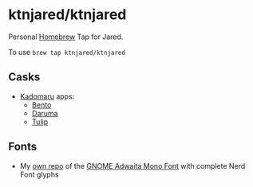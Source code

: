 # ktnjared/ktnjared

Personal [Homebrew](https://brew.sh/) Tap for Jared.

To use
`brew tap ktnjared/ktnjared`

## Casks
- [Kadomaru](https://kadomaru.app/) apps:
    - [Bento](https://kadomaru.app/bento/)
    - [Daruma](https://kadomaru.app/daruma/)
    - [Tulip](https://kadomaru.app/tulip/)
 
## Fonts
- My [own repo](https://github.com/ktnjared/Adwaita-Mono-Nerd-Font) of the [GNOME Adwaita Mono Font](https://gitlab.gnome.org/GNOME/adwaita-fonts/) with complete Nerd Font glyphs
